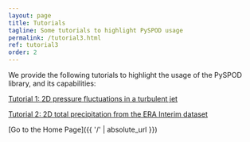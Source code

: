 ```yaml
---
layout: page
title: Tutorials
tagline: Some tutorials to highlight PySPOD usage
permalink: /tutorial3.html
ref: tutorial3
order: 2
---
```


We provide the following tutorials to highlight the
usage of the PySPOD library, and its capabilities:

[Tutorial 1: 2D pressure fluctuations in a turbulent jet](./tutorials/tutorial1)

[Tutorial 2: 2D total precipitation from the ERA Interim dataset](./tutorials/tutorial2)




[Go to the Home Page]({{ '/' | absolute_url }})
